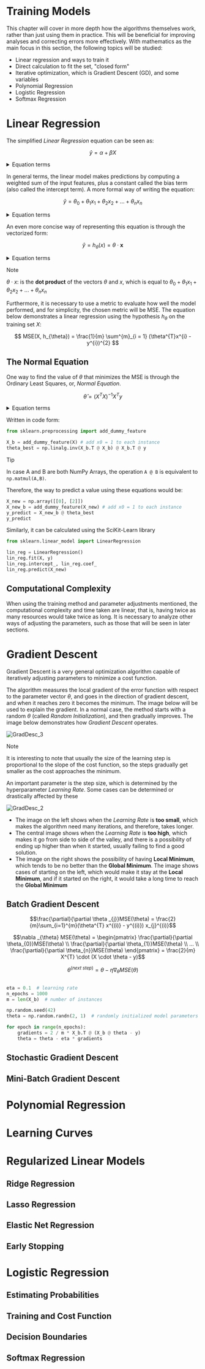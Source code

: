 # Training Models
This chapter will cover in more depth how the algorithms themselves work, rather than just using them in practice. This will be beneficial for improving analyses and correcting errors more effectively. With mathematics as the main focus in this section, the following topics will be studied:

- Linear regression and ways to train it
- Direct calculation to fit the set, "closed form"
- Iterative optimization, which is Gradient Descent (GD), and some variables
- Polynomial Regression
- Logistic Regression
- Softmax Regression



<!--
$\hat{x}$, $\tilde{x}$, $\vec{x}$

A, *A*,**A**, $\textbf{A}$ , $A$



```math
\mathbf{A} = \begin{pmatrix} a & b \\ c & d \end{pmatrix}
```


```math
\mathbf{A} = \begin{bmatrix} a & b \\ c & d \end{bmatrix}
```
-->

# Linear Regression
The simplified _Linear Regression_ equation can be seen as:

```math
\hat{y} = \alpha + \beta X
```
<details>

<summary>Equation terms</summary>

- $\hat{y}$: Is the predicted value.
- $\alpha$: Is the constant value that represents the intercept of the line with the vertical axis.
- $\beta$: Is the slope, the **angular coefficient**.
- $X$: Is the independent variable.
  
</details>


In general terms, the linear model makes predictions by computing a weighted sum of the input features, plus a constant called the bias term (also called the intercept term). A more formal way of writing the equation:


```math
\hat{y} = \theta_{0} + \theta_{1} x_{1} + \theta_{2} x_{2} + ... + \theta_{n} x_{n} 
```
<details>
<summary>Equation terms</summary>

- $\hat{y}$: Is the predicted value.
- $\theta_{n}$: Is the constant value that represents the intercept of the line with the vertical axis.
- $x_{n}$: Is the slope, the **angular coefficient**.
- $X$: Is the independent variable.
  
</details>

An even more concise way of representing this equation is through the vectorized form:

```math
\hat{y} = h_{\theta}(x) = \theta \cdot \textbf{x}

```


<details>
<summary>Equation terms</summary>

- $h_{\theta}$: is the hypothesis function, using the model parameters $\theta$.
- $\theta$: is the **model’s parameter vector**, containing the bias term $\theta_{0}$ and the feature weights $\theta_{1}$ to $\theta_{n}$ 
- $x$: is the **instance’s feature vector**, containing $x_{0}$ to $x_{n}$ , with $x_{0}$ always equal to 1.


  

  
</details>



> [!NOTE]
> $\theta \cdot x$: is the **dot product** of the vectors $\theta$ and $x$, which is equal to $\theta_{0} + \theta_{1} x_{1} + \theta_{2} x_{2} + ... + \theta_{n} x_{n}$


Furthermore, it is necessary to use a metric to evaluate how well the model performed, and for simplicity, the chosen metric will be MSE. The equation below demonstrates a linear regression using the hypothesis $h_{\theta}$ on the training set $X$:


```math

MSE(X, h_{\theta}) = \frac{1}{m} \sum^{m}_{i = 1} (\theta^{T}x^{i} - y^{i})^{2}

```


## The Normal Equation
One way to find the value of $\theta$ that minimizes the MSE is through the Ordinary Least Squares, or, _Normal Equation_.

```math

\hat{\theta} = (X^{T}X)^{-1} X^{T} y

```
<details>
<summary>Equation terms</summary>

- $\hat{\theta}$: is the value of $\theta$ that minimizes the _cost function_
- $y$: is the **vector of target** containing $y^{(1)}$ to $y^{(m)}$

</details>



Written in code form:

```python
from sklearn.preprocessing import add_dummy_feature

X_b = add_dummy_feature(X) # add x0 = 1 to each instance
theta_best = np.linalg.inv(X_b.T @ X_b) @ X_b.T @ y
```

> [!TIP]
> In case A and B are both NumPy Arrays, the operation `A @ B` is equivalent to `np.matmul(A,B)`.

Therefore, the way to predict a value using these equations would be:

```python
X_new = np.array([[0], [2]])
X_new_b = add_dummy_feature(X_new) # add x0 = 1 to each instance
y_predict = X_new_b @ theta_best
y_predict

```

Similarly, it can be calculated using the SciKit-Learn library

```python
from sklearn.linear_model import LinearRegression

lin_reg = LinearRegression()
lin_reg.fit(X, y)
lin_reg.intercept_, lin_reg.coef_
lin_reg.predict(X_new)
```


<!-- Man, I got stuck here. I need to come back later because there was a lot of information in a few lines. -->
<!-- Man, I got stuck here. I need to come back later because there was a lot of information in a few lines. -->
<!-- Man, I got stuck here. I need to come back later because there was a lot of information in a few lines. -->
<!-- Man, I got stuck here. I need to come back later because there was a lot of information in a few lines. -->
<!-- Man, I got stuck here. I need to come back later because there was a lot of information in a few lines. -->
<!-- Man, I got stuck here. I need to come back later because there was a lot of information in a few lines. -->
<!-- Man, I got stuck here. I need to come back later because there was a lot of information in a few lines. -->
<!-- Man, I got stuck here. I need to come back later because there was a lot of information in a few lines. -->
<!-- Man, I got stuck here. I need to come back later because there was a lot of information in a few lines. -->
<!-- Man, I got stuck here. I need to come back later because there was a lot of information in a few lines. -->
<!-- Man, I got stuck here. I need to come back later because there was a lot of information in a few lines. -->
<!-- Man, I got stuck here. I need to come back later because there was a lot of information in a few lines. -->
<!-- Man, I got stuck here. I need to come back later because there was a lot of information in a few lines. -->

## Computational Complexity
When using the training method and parameter adjustments mentioned, the computational complexity and time taken are linear, that is, having twice as many resources would take twice as long. It is necessary to analyze other ways of adjusting the parameters, such as those that will be seen in later sections.






# Gradient Descent

Gradient Descent is a very general optimization algorithm capable of iteratively adjusting parameters to minimize a cost function.

The algorithm measures the local gradient of the error function with respect to the parameter vector $\theta$, and goes in the direction of gradient descent, and when it reaches zero it becomes the minimum. The image below will be used to explain the gradient. In a normal case, the method starts with a random $\theta$ (called _Random Initialization_), and then gradually improves. The image below demonstrates how _Gradient Descent_ operates.


![GradDesc_3](https://github.com/user-attachments/assets/eb202878-ed1b-4fdc-93a2-f6f2afbea50e)


> [!NOTE]
> It is interesting to note that usually the size of the learning step is proportional to the slope of the cost function, so the steps gradually get smaller as the cost approaches the minimum.


An important parameter is the step size, which is determined by the hyperparameter _Learning Rate_. Some cases can be determined or drastically affected by these


![GradDesc_2](https://github.com/user-attachments/assets/dc7af7e7-d143-4fdf-8aa8-3a1c40b83c0f)


<!-- Lista pra ver as parada -->

- The image on the left shows when the _Learning Rate_ is **too small**, which makes the algorithm need many iterations, and therefore, takes longer.
- The central image shows when the _Learning Rate_ is **too high**, which makes it go from side to side of the valley, and there is a possibility of ending up higher than when it started, usually failing to find a good solution.
- The image on the right shows the possibility of having **Local Minimum**, which tends to be no better than the **Global Minimum**. The image shows cases of starting on the left, which would make it stay at the **Local Minimum**, and if it started on the right, it would take a long time to reach the **Global Minimum**










<!-- Nova Seção --> <!-- Nova Seção --> <!-- Nova Seção --> <!-- Nova Seção --> <!-- Nova Seção --> <!-- Nova Seção --> <!-- Nova Seção --> <!-- Nova Seção -->
<!-- Nova Seção --> <!-- Nova Seção --> <!-- Nova Seção --> <!-- Nova Seção --> <!-- Nova Seção --> <!-- Nova Seção --> <!-- Nova Seção --> <!-- Nova Seção -->
<!-- Nova Seção --> <!-- Nova Seção --> <!-- Nova Seção --> <!-- Nova Seção --> <!-- Nova Seção --> <!-- Nova Seção --> <!-- Nova Seção --> <!-- Nova Seção -->
<!-- Nova Seção --> <!-- Nova Seção --> <!-- Nova Seção --> <!-- Nova Seção --> <!-- Nova Seção --> <!-- Nova Seção --> <!-- Nova Seção --> <!-- Nova Seção -->

## Batch Gradient Descent
```math
\frac{\partial}{\partial \theta _{j}}MSE(\theta) = 
\frac{2}{m}\sum_{i=1}^{m}(\theta^{T} x^{(i)} - y^{(i)}) x_{j}^{(i)}
```



```math
\nabla _{\theta} MSE(\theta) =
\begin{pmatrix}
  \frac{\partial}{\partial \theta_{0}}MSE(\theta) \\
  \frac{\partial}{\partial \theta_{1}}MSE(\theta) \\
  ... \\
  \frac{\partial}{\partial \theta_{n}}MSE(\theta)
\end{pmatrix}
= \frac{2}{m} X^{T} \cdot (X \cdot \theta - y)
```


```math

\theta ^{(next \: step)} = \theta - \eta \nabla _{\theta} MSE(\theta)

```



```python

eta = 0.1  # learning rate
n_epochs = 1000
m = len(X_b)  # number of instances

np.random.seed(42)
theta = np.random.randn(2, 1)  # randomly initialized model parameters

for epoch in range(n_epochs):
	gradients = 2 / m * X_b.T @ (X_b @ theta - y)
	theta = theta - eta * gradients


```



<!-- Nova Seção --> <!-- Nova Seção --> <!-- Nova Seção --> <!-- Nova Seção --> <!-- Nova Seção --> <!-- Nova Seção --> <!-- Nova Seção --> <!-- Nova Seção -->
<!-- Nova Seção --> <!-- Nova Seção --> <!-- Nova Seção --> <!-- Nova Seção --> <!-- Nova Seção --> <!-- Nova Seção --> <!-- Nova Seção --> <!-- Nova Seção -->
<!-- Nova Seção --> <!-- Nova Seção --> <!-- Nova Seção --> <!-- Nova Seção --> <!-- Nova Seção --> <!-- Nova Seção --> <!-- Nova Seção --> <!-- Nova Seção -->
<!-- Nova Seção --> <!-- Nova Seção --> <!-- Nova Seção --> <!-- Nova Seção --> <!-- Nova Seção --> <!-- Nova Seção --> <!-- Nova Seção --> <!-- Nova Seção -->
## Stochastic Gradient Descent




<!-- Nova Seção --> <!-- Nova Seção --> <!-- Nova Seção --> <!-- Nova Seção --> <!-- Nova Seção --> <!-- Nova Seção --> <!-- Nova Seção --> <!-- Nova Seção -->
<!-- Nova Seção --> <!-- Nova Seção --> <!-- Nova Seção --> <!-- Nova Seção --> <!-- Nova Seção --> <!-- Nova Seção --> <!-- Nova Seção --> <!-- Nova Seção -->
<!-- Nova Seção --> <!-- Nova Seção --> <!-- Nova Seção --> <!-- Nova Seção --> <!-- Nova Seção --> <!-- Nova Seção --> <!-- Nova Seção --> <!-- Nova Seção -->
<!-- Nova Seção --> <!-- Nova Seção --> <!-- Nova Seção --> <!-- Nova Seção --> <!-- Nova Seção --> <!-- Nova Seção --> <!-- Nova Seção --> <!-- Nova Seção -->
## Mini-Batch Gradient Descent



<!-- Nova Seção --> <!-- Nova Seção --> <!-- Nova Seção --> <!-- Nova Seção --> <!-- Nova Seção --> <!-- Nova Seção --> <!-- Nova Seção --> <!-- Nova Seção -->
<!-- Nova Seção --> <!-- Nova Seção --> <!-- Nova Seção --> <!-- Nova Seção --> <!-- Nova Seção --> <!-- Nova Seção --> <!-- Nova Seção --> <!-- Nova Seção -->
<!-- Nova Seção --> <!-- Nova Seção --> <!-- Nova Seção --> <!-- Nova Seção --> <!-- Nova Seção --> <!-- Nova Seção --> <!-- Nova Seção --> <!-- Nova Seção -->
<!-- Nova Seção --> <!-- Nova Seção --> <!-- Nova Seção --> <!-- Nova Seção --> <!-- Nova Seção --> <!-- Nova Seção --> <!-- Nova Seção --> <!-- Nova Seção -->
# Polynomial Regression







# Learning Curves







# Regularized Linear Models


## Ridge Regression
## Lasso Regression
## Elastic Net Regression
## Early Stopping








# Logistic Regression


## Estimating Probabilities
## Training and Cost Function
## Decision Boundaries
## Softmax Regression


